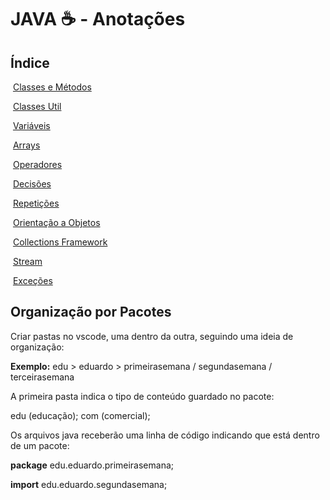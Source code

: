 # JAVA :coffee: - Anotações

## Índice

​	[Classes e Métodos](Anotações/ClasseMetodos.md)

​	[Classes Util](Anotações/Classesutil.md)



​	[Variáveis](Anotações/Variaveis.md)

​	[Arrays](Anotações/Arrays.md)

​	[Operadores](Anotações/Operadores.md)



​	[Decisões](Anotações/Decisão.md)

​	[Repetições](Anotações/Repetições.md)

​	[Orientação a Objetos](Anotações/POO.md)

​	[Collections Framework](Anotações/Collections.md)

​	[Stream](Anotações/Stream.md)

​	[Exceções](Anotações/Exceções.md)

## Organização por Pacotes

Criar pastas no vscode, uma dentro da outra, seguindo uma ideia de organização:

**Exemplo:** edu > eduardo > primeirasemana / segundasemana / terceirasemana

A primeira pasta indica o tipo de conteúdo guardado no pacote:

edu (educação); com (comercial); 



Os arquivos java receberão uma linha de código indicando que está dentro de um pacote:

**package** edu.eduardo.primeirasemana;

**import** edu.eduardo.segundasemana;




















